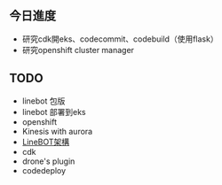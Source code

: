 ## 今日進度
- 研究cdk開eks、codecommit、codebuild（使用flask）
- 研究openshift cluster manager

## TODO
- linebot 包版
- linebot 部署到eks
- openshift
- Kinesis with aurora
- [LineBOT架構](https://cloudcraft.co/view/36080675-d86d-4c57-be8b-b20a2523f875?key=FB_sD-4y-crrBHIWTMjkmQ)
- cdk
- drone's plugin
- codedeploy
